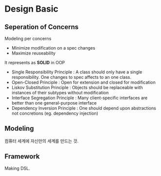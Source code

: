 # Design Basic

## Seperation of Concerns

Modeling per concerns

- Minimize modification on a spec changes
- Maximize reuseability

It represents as **SOLID** in OOP

- Single Responsibility Principle : A class should only have a single responsibility. One changes to spec affects to an one class.
- Open-Closed Principle : Open for extension and closed for modification
- Liskov Substitution Principle : Objects should be replaceable with instances of their subtypes without modification
- Interface Segregation Principle : Many client-specific interfaces are better than one general-purpose interface
- Dependency Inversion Principle : One should depend upon abstractions not concretions (eg. dependency injection)

## Modeling

컴퓨터 세계에 자신만의 세계를 만드는 것.

## Framework

Making DSL.
